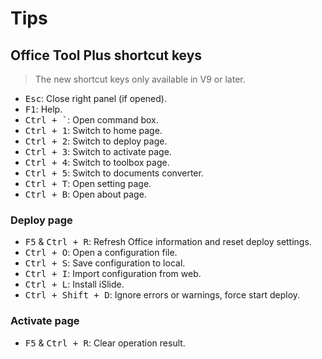 # Tips

## Office Tool Plus shortcut keys

> The new shortcut keys only available in V9 or later.

- <kbd>Esc</kbd>: Close right panel (if opened).
- <kbd>F1</kbd>: Help.
- <kbd>Ctrl + `</kbd>: Open command box.
- <kbd>Ctrl + 1</kbd>: Switch to home page.
- <kbd>Ctrl + 2</kbd>: Switch to deploy page.
- <kbd>Ctrl + 3</kbd>: Switch to activate page.
- <kbd>Ctrl + 4</kbd>: Switch to toolbox page.
- <kbd>Ctrl + 5</kbd>: Switch to documents converter.
- <kbd>Ctrl + T</kbd>: Open setting page.
- <kbd>Ctrl + B</kbd>: Open about page.

### Deploy page

- <kbd>F5</kbd> & <kbd>Ctrl + R</kbd>: Refresh Office information and reset deploy settings.
- <kbd>Ctrl + O</kbd>: Open a configuration file.
- <kbd>Ctrl + S</kbd>: Save configuration to local.
- <kbd>Ctrl + I</kbd>: Import configuration from web.
- <kbd>Ctrl + L</kbd>: Install iSlide.
- <kbd>Ctrl + Shift + D</kbd>: Ignore errors or warnings, force start deploy.

### Activate page

- <kbd>F5</kbd> & <kbd>Ctrl + R</kbd>: Clear operation result.
